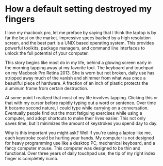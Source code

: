 # How a default setting destroyed my fingers

I love my macbook pro, let me preface by saying that I think the laptop is by far the best on the market. Impressive specs backed by a high resolution screen, and the best part is a UNIX based operating system. This provides powerful toolkits, package managers, and command line interfaces to unlock the full potential of your computer.

This story begins like most do in my life, behind a glowing screen early in the morning tapping away at my favorite tool. The keyboard and touchpad on my Macbook Pro Retina 2013. She is worn but not broken, daily use has stripped away much of the vanish and shimmer from what was once a beautiful piece of hardware. A fraction of an inch of plastic protects the aluminum frame from certain destruction.

At some point I realized that most of my life involves tapping. Clicking this or that with my cursor before rapidly typing out a word or sentence. Over time it became second nature, I could type while carrying on a conversation. Eventually people find out the most fatiguing exercises while using a computer, and adopt shortcuts to make their lives easier. This not only saves time, but it minimizes the amount of keystrokes you spend day to day.

Why is this important you might ask? Well if you're using a laptop like me, each keystroke could be hurting your hands. My computer is not designed for heavy programming use like a desktop PC, mechanical keyboard, and a fancy computer mouse. This computer was designed to be thin and functional. Over three years of daily touchpad use, the tip of my right index finger is completely numb.
